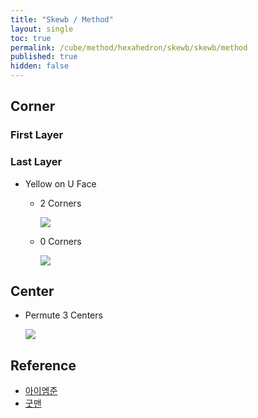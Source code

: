 ```yaml
---
title: "Skewb / Method"
layout: single
toc: true
permalink: /cube/method/hexahedron/skewb/skewb/method
published: true
hidden: false
---
```


<head>
  <base target="_blank">
  <style>
    img {
      max-width: 200px;
    }
  </style>
</head>



## Corner

### First Layer

### Last Layer

- Yellow on U Face
  - 2 Corners

    <a href="https://alpha.twizzle.net/edit/?puzzle=skewb&setup-anchor=end&alg=F%27+D+F+D%27&setup-alg=x%0AF%27+D+F+D%27+z2+F%27+D+F+D%27+z2%0Ay%0AF%27+D+F+D%27+z2+F%27+D+F+D%27+z2%0Ay%27+x2%0AF%27+D+F+D%27+z2+F%27+D+F+D%27+z2%0Ax2+y%0AF%27+D+F+D%27+z2+F%27+D+F+D%27+z2%0Ay%27">
      <img src="https://user-images.githubusercontent.com/92285528/224534413-4ae7d50f-73a9-440e-b36b-d82fe2d461ac.png">
    </a>

  - 0 Corners

    <a href="https://alpha.twizzle.net/edit/?puzzle=skewb&setup-anchor=end&alg=F%27+D+F+D%27+z+F%27+D+F+D%27&setup-alg=x%0AF%27+D+F+D%27+z2+F%27+D+F+D%27+z2%0Ay%0AF%27+D+F+D%27+z2+F%27+D+F+D%27+z2%0Ay%27+x2%0AF%27+D+F+D%27+z2+F%27+D+F+D%27+z2%0Ax2+y%0AF%27+D+F+D%27+z2+F%27+D+F+D%27+z2%0Ay%27">
      <img src="https://user-images.githubusercontent.com/92285528/224534462-f0f77259-0274-4c37-88c6-ccbea4f366e1.png">
    </a>



## Center

- Permute 3 Centers

  <a href="https://alpha.twizzle.net/edit/?puzzle=skewb&setup-anchor=end&setup-alg=F%27+D+F+D%27+z2+F%27+D+F+D%27%0Ax2+z%0AF%27+D+F+D%27+z2+F%27+D+F+D%27%0Az+y%0AF%27+D+F+D%27+z2+F%27+D+F+D%27%0Az+y+x2&alg=F%27+D+F+D%27+z2+F%27+D+F+D%27+z2">
    <img src="https://user-images.githubusercontent.com/92285528/224534497-177a6506-d33e-4b24-898f-32261225e2e6.png">
  </a>



## Reference

- [아이엠준](https://youtu.be/5R3sU-_bMAI)
- [굿맨](https://youtu.be/2a594D-GrVs)
